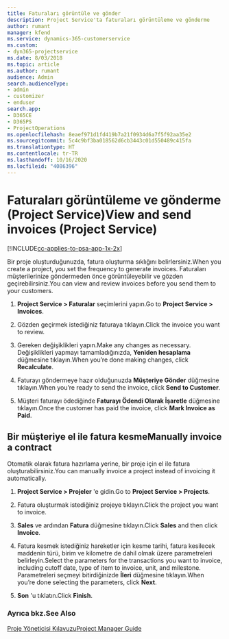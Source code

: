 ```yaml
---
title: Faturaları görüntüle ve gönder
description: Project Service'ta faturaları görüntüleme ve gönderme
author: rumant
manager: kfend
ms.service: dynamics-365-customerservice
ms.custom:
- dyn365-projectservice
ms.date: 8/03/2018
ms.topic: article
ms.author: rumant
audience: Admin
search.audienceType:
- admin
- customizer
- enduser
search.app:
- D365CE
- D365PS
- ProjectOperations
ms.openlocfilehash: 8eaef971d1fd419b7a21f0934d6a7f5f92aa35e2
ms.sourcegitcommit: 5c4c9bf3ba018562d6cb3443c01d550489c415fa
ms.translationtype: HT
ms.contentlocale: tr-TR
ms.lasthandoff: 10/16/2020
ms.locfileid: "4086396"
---
```

# <a name="view-and-send-invoices-project-service"></a><span data-ttu-id="68455-103">Faturaları görüntüleme ve gönderme (Project Service)</span><span class="sxs-lookup"><span data-stu-id="68455-103">View and send invoices (Project Service)</span></span>

[!INCLUDE[cc-applies-to-psa-app-1x-2x](../includes/cc-applies-to-psa-app-1x-2x.md)]

<span data-ttu-id="68455-104">Bir proje oluşturduğunuzda, fatura oluşturma sıklığını belirlersiniz.</span><span class="sxs-lookup"><span data-stu-id="68455-104">When you create a project, you set the frequency to generate invoices.</span></span> <span data-ttu-id="68455-105">Faturaları müşterilerinize göndermeden önce görüntüleyebilir ve gözden geçirebilirsiniz.</span><span class="sxs-lookup"><span data-stu-id="68455-105">You can view and review invoices before you send them to your customers.</span></span>  
  
1.  <span data-ttu-id="68455-106">**Project Service > Faturalar** seçimlerini yapın.</span><span class="sxs-lookup"><span data-stu-id="68455-106">Go to **Project Service > Invoices**.</span></span>  
  
2.  <span data-ttu-id="68455-107">Gözden geçirmek istediğiniz faturaya tıklayın.</span><span class="sxs-lookup"><span data-stu-id="68455-107">Click the invoice you want to review.</span></span>  
  
3.  <span data-ttu-id="68455-108">Gereken değişiklikleri yapın.</span><span class="sxs-lookup"><span data-stu-id="68455-108">Make any changes as necessary.</span></span> <span data-ttu-id="68455-109">Değişiklikleri yapmayı tamamladığınızda, **Yeniden hesaplama** düğmesine tıklayın.</span><span class="sxs-lookup"><span data-stu-id="68455-109">When you’re done making changes, click **Recalculate**.</span></span>  
  
4.  <span data-ttu-id="68455-110">Faturayı göndermeye hazır olduğunuzda **Müşteriye Gönder** düğmesine tıklayın.</span><span class="sxs-lookup"><span data-stu-id="68455-110">When you’re ready to send the invoice, click **Send to Customer**.</span></span>  
  
5.  <span data-ttu-id="68455-111">Müşteri faturayı ödediğinde **Faturayı Ödendi Olarak İşaretle** düğmesine tıklayın.</span><span class="sxs-lookup"><span data-stu-id="68455-111">Once the customer has paid the invoice, click **Mark Invoice as Paid**.</span></span>  
  
## <a name="manually-invoice-a-contract"></a><span data-ttu-id="68455-112">Bir müşteriye el ile fatura kesme</span><span class="sxs-lookup"><span data-stu-id="68455-112">Manually invoice a contract</span></span>  
 <span data-ttu-id="68455-113">Otomatik olarak fatura hazırlama yerine, bir proje için el ile fatura oluşturabilirsiniz.</span><span class="sxs-lookup"><span data-stu-id="68455-113">You can manually invoice a project instead of invoicing it automatically.</span></span>  
  
1.  <span data-ttu-id="68455-114">**Project Service > Projeler** 'e gidin.</span><span class="sxs-lookup"><span data-stu-id="68455-114">Go to **Project Service > Projects**.</span></span>  
  
2.  <span data-ttu-id="68455-115">Fatura oluşturmak istediğiniz projeye tıklayın.</span><span class="sxs-lookup"><span data-stu-id="68455-115">Click the project you want to invoice.</span></span>  
  
3.  <span data-ttu-id="68455-116">**Sales** ve ardından **Fatura** düğmesine tıklayın.</span><span class="sxs-lookup"><span data-stu-id="68455-116">Click **Sales** and then click **Invoice**.</span></span>  
  
4.  <span data-ttu-id="68455-117">Fatura kesmek istediğiniz hareketler için kesme tarihi, fatura kesilecek maddenin türü, birim ve kilometre de dahil olmak üzere parametreleri belirleyin.</span><span class="sxs-lookup"><span data-stu-id="68455-117">Select the parameters for the transactions you want to invoice, including cutoff date, type of item to invoice, unit, and milestone.</span></span> <span data-ttu-id="68455-118">Parametreleri seçmeyi bitirdiğinizde **İleri** düğmesine tıklayın.</span><span class="sxs-lookup"><span data-stu-id="68455-118">When you’re done selecting the parameters, click **Next**.</span></span>  
  
5.  <span data-ttu-id="68455-119">**Son** 'u tıklatın.</span><span class="sxs-lookup"><span data-stu-id="68455-119">Click **Finish**.</span></span>  
  
### <a name="see-also"></a><span data-ttu-id="68455-120">Ayrıca bkz.</span><span class="sxs-lookup"><span data-stu-id="68455-120">See Also</span></span>  
 [<span data-ttu-id="68455-121">Proje Yöneticisi Kılavuzu</span><span class="sxs-lookup"><span data-stu-id="68455-121">Project Manager Guide</span></span>](../psa/project-manager-guide.md)
